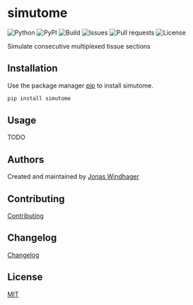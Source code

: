 # simutome

![Python](https://img.shields.io/pypi/pyversions/simutome)
![PyPI](https://img.shields.io/pypi/v/simutome)
![Build](https://img.shields.io/github/workflow/status/BodenmillerGroup/simutome/build_and_deploy)
![Issues](https://img.shields.io/github/issues/BodenmillerGroup/simutome)
![Pull requests](https://img.shields.io/github/issues-pr/BodenmillerGroup/simutome)
![License](https://img.shields.io/github/license/BodenmillerGroup/simutome)

Simulate consecutive multiplexed tissue sections

## Installation

Use the package manager [pip](https://pip.pypa.io/en/stable/) to install simutome.

```bash
pip install simutome
```

## Usage

TODO

## Authors

Created and maintained by [Jonas Windhager](mailto:jonas.windhager@uzh.ch)

## Contributing

[Contributing](https://github.com/BodenmillerGroup/napari-imc/blob/main/CONTRIBUTING.md)

## Changelog

[Changelog](https://github.com/BodenmillerGroup/simutome/blob/main/CHANGELOG.md)

## License

[MIT](https://github.com/BodenmillerGroup/simutome/blob/main/LICENSE)
